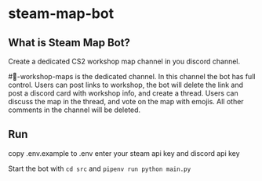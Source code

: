 # steam-map-bot

## What is Steam Map Bot?

Create a dedicated CS2 workshop map channel in you discord channel.

#🤖-workshop-maps is the dedicated channel.
In this channel the bot has full control.
Users can post links to workshop, the bot will delete the link and post a discord card with workshop info, and create a thread.
Users can discuss the map in the thread, and vote on the map with emojis. 
All other comments in the channel will be deleted.

## Run

copy .env.example to .env
enter your steam api key and discord api key

Start the bot with `cd src` and `pipenv run python main.py`
